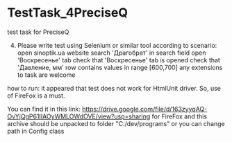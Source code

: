 # TestTask_4PreciseQ
test task for PreciseQ

4) Please write test using Selenium or similar tool according to scenario:
open sinoptik.ua website
search &#39;Драгобрат&#39; in search field
open &#39;Воскресенье&#39; tab
check that &#39;Воскресенье&#39; tab is opened
check that &#39;Давление, мм&#39; row contains values in range [600,700]
any extensions to task are welcome




how to run:
it appeared that test does not work for HtmlUnit driver.
So, use of FireFox is a must.

 You can find it in this link:
https://drive.google.com/file/d/163zyyqAQ-OvYjQgP61IIAOyWMLOWdOVE/view?usp=sharing
for FireFox
 and this archive should be unpacked to folder "C:/dev/programs"
 or you can change path in Config class